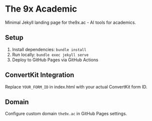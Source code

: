# The 9x Academic

Minimal Jekyll landing page for the9x.ac - AI tools for academics.

## Setup

1. Install dependencies: `bundle install`
2. Run locally: `bundle exec jekyll serve`
3. Deploy to GitHub Pages via GitHub Actions

## ConvertKit Integration

Replace `YOUR_FORM_ID` in index.html with your actual ConvertKit form ID.

## Domain

Configure custom domain `the9x.ac` in GitHub Pages settings.